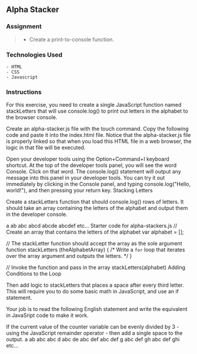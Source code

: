 ## Alpha Stacker

### Assignment

> - Create a print-to-console function.  


### Technologies Used 
	- HTML
	- CSS
	- Javascript


### Instructions

For this exercise, you need to create a single JavaScript function named stackLetters that will use console.log() to print out letters in the alphabet to the browser console.

Create an alpha-stacker.js file with the touch command.
Copy the following code and paste it into the index.html file. Notice that the alpha-stacker.js file is properly linked so that when you load this HTML file in a web browser, the logic in that file will be executed.

Open your developer tools using the Option+Command+I keyboard shortcut.
At the top of the developer tools panel, you will see the word Console. Click on that word. The console.log() statement will output any message into this panel in your developer tools. You can try it out immediately by clicking in the Console panel, and typing console.log("Hello, world!"), and then pressing your return key.
Stacking Letters

Create a stackLetters function that should console.log() rows of letters. It should take an array containing the letters of the alphabet and output them in the developer console.

a
ab
abc
abcd
abcde
abcdef
etc...
Starter code for alpha-stackers.js
// Create an array that contains the letters of the alphabet
var alphabet = [];

// The stackLetter function should accept the array as the sole argument
function stackLetters (theAlphabetArray) {
    /*
      Write a `for` loop that iterates over the array argument and
      outputs the letters.
     */
}

// Invoke the function and pass in the array
stackLetters(alphabet)
Adding Conditions to the Loop

Then add logic to stackLetters that places a space after every third letter. This will require you to do some basic math in JavaScript, and use an if statement.

Your job is to read the following English statement and write the equivalent in JavaSript code to make it work.

If the current value of the counter variable can be evenly divided by 3 - using the JavaScript remainder operator - then add a single space to the output.
a
ab
abc
abc d
abc de
abc def
abc def g
abc def gh
abc def ghi
etc...

